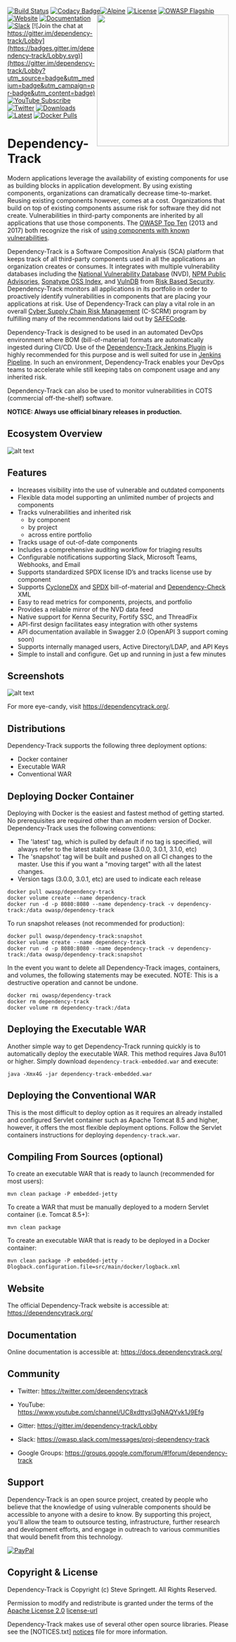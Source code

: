 [![Build Status](https://travis-ci.org/DependencyTrack/dependency-track.svg?branch=3.0-dev)](https://travis-ci.org/DependencyTrack/dependency-track) 
[![Codacy Badge](https://api.codacy.com/project/badge/Grade/a1d99b45c27e4d069f94d24bcce8d7e6)](https://www.codacy.com/app/DependencyTrack/dependency-track?utm_source=github.com&amp;utm_medium=referral&amp;utm_content=DependencyTrack/dependency-track&amp;utm_campaign=Badge_Grade)[![Alpine](https://img.shields.io/badge/built%20on-Alpine-blue.svg)](https://github.com/stevespringett/Alpine)
<img src="https://docs.dependencytrack.org/images/dt.svg" width="300" align="right">
[![License][license-image]][license-url]
[![OWASP Flagship](https://img.shields.io/badge/owasp-flagship%20project-orange.svg)](https://www.owasp.org/index.php/OWASP_Dependency_Track_Project)
[![Website](https://img.shields.io/badge/https://-dependencytrack.org-blue.svg)](https://dependencytrack.org/)
[![Documentation](https://img.shields.io/badge/read-documentation-blue.svg)](https://docs.dependencytrack.org/)
[![Slack](https://img.shields.io/badge/chat%20on-slack-46BC99.svg)](https://owasp.slack.com/messages/proj-dependency-track)
[![Join the chat at https://gitter.im/dependency-track/Lobby](https://badges.gitter.im/dependency-track/Lobby.svg)](https://gitter.im/dependency-track/Lobby?utm_source=badge&utm_medium=badge&utm_campaign=pr-badge&utm_content=badge)
[![YouTube Subscribe](https://img.shields.io/badge/youtube-subscribe-%23c4302b.svg)](https://www.youtube.com/channel/UC8xdttysl3gNAQYvk1J9Efg)
[![Twitter](https://img.shields.io/twitter/follow/dependencytrack.svg?label=Follow&style=social)](https://twitter.com/dependencytrack)
[![Downloads](https://img.shields.io/github/downloads/DependencyTrack/dependency-track/total.svg)](https://github.com/DependencyTrack/dependency-track/releases)
[![Latest](https://img.shields.io/github/release/DependencyTrack/dependency-track.svg)](https://github.com/DependencyTrack/dependency-track/releases)
[![Docker Pulls](https://img.shields.io/docker/pulls/owasp/dependency-track.svg)](https://hub.docker.com/r/owasp/dependency-track/)


Dependency-Track
=========

Modern applications leverage the availability of existing components for use as building blocks 
in application development. By using existing components, organizations can dramatically decrease
time-to-market. Reusing existing components however, comes at a cost. Organizations that build on 
top of existing components assume risk for software they did not create. Vulnerabilities in third-party
components are inherited by all applications that use those components. The [OWASP Top Ten] (2013 and 2017)
both recognize the risk of [using components with known vulnerabilities](https://www.owasp.org/index.php/Top_10_2013-A9-Using_Components_with_Known_Vulnerabilities).

Dependency-Track is a Software Composition Analysis (SCA) platform that keeps track of all third-party 
components used in all the applications an organization creates or consumes. It integrates with multiple
vulnerability databases including the [National Vulnerability Database] (NVD), [NPM Public Advisories],
[Sonatype OSS Index], and [VulnDB] from [Risk Based Security]. Dependency-Track monitors all applications 
in its portfolio in order to proactively identify vulnerabilities in components that are placing your 
applications at risk. Use of Dependency-Track can play a vital role in an overall [Cyber Supply Chain Risk Management](https://csrc.nist.gov/Projects/Supply-Chain-Risk-Management) (C-SCRM) 
program by fulfilling many of the recommendations laid out by [SAFECode](https://www.safecode.org/wp-content/uploads/2017/05/SAFECode_TPC_Whitepaper.pdf).

Dependency-Track is designed to be used in an automated DevOps environment where BOM (bill-of-material) formats are 
automatically ingested during CI/CD. Use of the [Dependency-Track Jenkins Plugin] is highly recommended for this purpose 
and is well suited for use in [Jenkins Pipeline]. In such an environment, Dependency-Track enables your DevOps teams to 
accelerate while still keeping tabs on component usage and any inherited risk.

Dependency-Track can also be used to monitor vulnerabilities in COTS (commercial off-the-shelf) software.

**NOTICE: Always use official binary releases in production.**

Ecosystem Overview
-------------------

![alt text](https://raw.githubusercontent.com/stevespringett/dependency-track/master/docs/images/integrations.png)

Features
-------------------

* Increases visibility into the use of vulnerable and outdated components
* Flexible data model supporting an unlimited number of projects and components
* Tracks vulnerabilities and inherited risk
  * by component
  * by project
  * across entire portfolio
* Tracks usage of out-of-date components
* Includes a comprehensive auditing workflow for triaging results
* Configurable notifications supporting Slack, Microsoft Teams, Webhooks, and Email
* Supports standardized SPDX license ID’s and tracks license use by component
* Supports [CycloneDX] and [SPDX] bill-of-material and [Dependency-Check] XML
* Easy to read metrics for components, projects, and portfolio
* Provides a reliable mirror of the NVD data feed
* Native support for Kenna Security, Fortify SSC, and ThreadFix
* API-first design facilitates easy integration with other systems
* API documentation available in Swagger 2.0 (OpenAPI 3 support coming soon)
* Supports internally managed users, Active Directory/LDAP, and API Keys
* Simple to install and configure. Get up and running in just a few minutes

Screenshots
-------------------
![alt text](https://raw.githubusercontent.com/stevespringett/dependency-track/master/docs/images/screenshots/dashboard.png)

For more eye-candy, visit <https://dependencytrack.org/>.

Distributions
-------------------

Dependency-Track supports the following three deployment options:

* Docker container
* Executable WAR
* Conventional WAR

Deploying Docker Container
-------------------

Deploying with Docker is the easiest and fastest method of getting started. No prerequisites are required
other than an modern version of Docker. Dependency-Track uses the following conventions:


* The 'latest' tag, which is pulled by default if no tag is specified, will always refer to the latest stable release (3.0.0, 3.0.1, 3.1.0, etc)
* The 'snapshot' tag will be built and pushed on all CI changes to the master. Use this if you want a "moving target" with all the latest changes.
* Version tags (3.0.0, 3.0.1, etc) are used to indicate each release


```shell
docker pull owasp/dependency-track
docker volume create --name dependency-track
docker run -d -p 8080:8080 --name dependency-track -v dependency-track:/data owasp/dependency-track
```

To run snapshot releases (not recommended for production):

```shell
docker pull owasp/dependency-track:snapshot
docker volume create --name dependency-track
docker run -d -p 8080:8080 --name dependency-track -v dependency-track:/data owasp/dependency-track:snapshot
```

In the event you want to delete all Dependency-Track images, containers, and volumes, the following statements 
may be executed. NOTE: This is a destructive operation and cannot be undone.


```shell
docker rmi owasp/dependency-track
docker rm dependency-track
docker volume rm dependency-track:/data
```

Deploying the Executable WAR
-------------------

Another simple way to get Dependency-Track running quickly is to automatically deploy the executable WAR. This
method requires Java 8u101 or higher. Simply download `dependency-track-embedded.war` and execute:

```shell
java -Xmx4G -jar dependency-track-embedded.war
```

Deploying the Conventional WAR
-------------------

This is the most difficult to deploy option as it requires an already installed and configured Servlet 
container such as Apache Tomcat 8.5 and higher, however, it offers the most flexible deployment options.
Follow the Servlet containers instructions for deploying `dependency-track.war`.
 
 
Compiling From Sources (optional)
-------------------

To create an executable WAR that is ready to launch (recommended for most users):

```shell
mvn clean package -P embedded-jetty
```

To create a WAR that must be manually deployed to a modern Servlet container (i.e. Tomcat 8.5+):

```shell
mvn clean package
```

To create an executable WAR that is ready to be deployed in a Docker container:

```shell
mvn clean package -P embedded-jetty -Dlogback.configuration.file=src/main/docker/logback.xml
```

Website
-------------------

The official Dependency-Track website is accessible at: <https://dependencytrack.org/>

Documentation
-------------------

Online documentation is accessible at: <https://docs.dependencytrack.org/>

Community
-------------------

* Twitter: <https://twitter.com/dependencytrack>

* YouTube: <https://www.youtube.com/channel/UC8xdttysl3gNAQYvk1J9Efg>

* Gitter: <https://gitter.im/dependency-track/Lobby>

* Slack: <https://owasp.slack.com/messages/proj-dependency-track>

* Google Groups: <https://groups.google.com/forum/#!forum/dependency-track>


Support
-------------------

Dependency-Track is an open source project, created by people who believe that the knowledge of using 
vulnerable components should be accessible to anyone with a desire to know. By supporting this project, you'll
allow the team to outsource testing, infrastructure, further research and development efforts, and engage in 
outreach to various communities that would benefit from this technology.

[![PayPal](https://www.paypalobjects.com/en_US/i/btn/btn_donate_SM.gif)](https://www.paypal.com/cgi-bin/webscr?cmd=_donations&business=paypal%40owasp%2eorg&lc=US&item_name=OWASP%20Dependency-Track&no_note=0&currency_code=USD&bn=PP%2dDonationsBF)

Copyright & License
-------------------

Dependency-Track is Copyright (c) Steve Springett. All Rights Reserved.

Permission to modify and redistribute is granted under the terms of the 
[Apache License 2.0] [license-url]

Dependency-Track makes use of several other open source libraries. Please see
the [NOTICES.txt] [notices] file for more information.

  [National Vulnerability Database]: https://nvd.nist.gov
  [NPM Public Advisories]: https://www.npmjs.com/advisories
  [Sonatype OSS Index]: https://ossindex.sonatype.org
  [VulnDB]: https://vulndb.cyberriskanalytics.com
  [Risk Based Security]: https://www.riskbasedsecurity.com
  [OWASP Top Ten]: https://www.owasp.org/index.php/Category:OWASP_Top_Ten_Project
  [OWASP Wiki]: https://www.owasp.org/index.php/OWASP_Dependency_Track_Project
  [Dependency-Check]: https://www.owasp.org/index.php/OWASP_Dependency_Check
  [Dependency-Track Jenkins Plugin]: https://wiki.jenkins.io/display/JENKINS/OWASP+Dependency-Track+Plugin
  [Jenkins Pipeline]: https://jenkins.io/solutions/pipeline
  [CycloneDX]: http://cyclonedx.org
  [SPDX]: https://spdx.org
  [license-image]: https://img.shields.io/badge/license-apache%20v2-brightgreen.svg
  [license-url]: https://github.com/DependencyTrack/dependency-track/blob/master/LICENSE.txt
  [Apache License 2.0]: https://github.com/DependencyTrack/dependency-track/blob/3.0-dev/LICENSE.txt
  [notices]: https://github.com/DependencyTrack/dependency-track/blob/master/NOTICES.txt
  [Alpine]: https://github.com/stevespringett/Alpine
